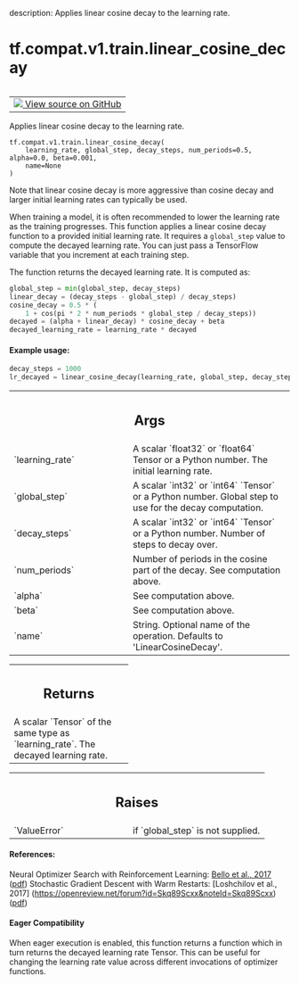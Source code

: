 description: Applies linear cosine decay to the learning rate.

<div itemscope itemtype="http://developers.google.com/ReferenceObject">
<meta itemprop="name" content="tf.compat.v1.train.linear_cosine_decay" />
<meta itemprop="path" content="Stable" />
</div>

# tf.compat.v1.train.linear_cosine_decay

<!-- Insert buttons and diff -->

<table class="tfo-notebook-buttons tfo-api nocontent" align="left">
<td>
  <a target="_blank" href="https://github.com/tensorflow/tensorflow/blob/r2.4/tensorflow/python/keras/optimizer_v2/legacy_learning_rate_decay.py#L597-L679">
    <img src="https://www.tensorflow.org/images/GitHub-Mark-32px.png" />
    View source on GitHub
  </a>
</td>
</table>



Applies linear cosine decay to the learning rate.

<pre class="devsite-click-to-copy prettyprint lang-py tfo-signature-link">
<code>tf.compat.v1.train.linear_cosine_decay(
    learning_rate, global_step, decay_steps, num_periods=0.5, alpha=0.0, beta=0.001,
    name=None
)
</code></pre>



<!-- Placeholder for "Used in" -->

Note that linear cosine decay is more aggressive than cosine decay and
larger initial learning rates can typically be used.

When training a model, it is often recommended to lower the learning rate as
the training progresses.  This function applies a linear cosine decay function
to a provided initial learning rate.  It requires a `global_step` value to
compute the decayed learning rate.  You can just pass a TensorFlow variable
that you increment at each training step.

The function returns the decayed learning rate.  It is computed as:
```python
global_step = min(global_step, decay_steps)
linear_decay = (decay_steps - global_step) / decay_steps)
cosine_decay = 0.5 * (
    1 + cos(pi * 2 * num_periods * global_step / decay_steps))
decayed = (alpha + linear_decay) * cosine_decay + beta
decayed_learning_rate = learning_rate * decayed
```

#### Example usage:


```python
decay_steps = 1000
lr_decayed = linear_cosine_decay(learning_rate, global_step, decay_steps)
```

<!-- Tabular view -->
 <table class="responsive fixed orange">
<colgroup><col width="214px"><col></colgroup>
<tr><th colspan="2"><h2 class="add-link">Args</h2></th></tr>

<tr>
<td>
`learning_rate`
</td>
<td>
A scalar `float32` or `float64` Tensor or a Python number.
The initial learning rate.
</td>
</tr><tr>
<td>
`global_step`
</td>
<td>
A scalar `int32` or `int64` `Tensor` or a Python number. Global
step to use for the decay computation.
</td>
</tr><tr>
<td>
`decay_steps`
</td>
<td>
A scalar `int32` or `int64` `Tensor` or a Python number. Number
of steps to decay over.
</td>
</tr><tr>
<td>
`num_periods`
</td>
<td>
Number of periods in the cosine part of the decay. See
computation above.
</td>
</tr><tr>
<td>
`alpha`
</td>
<td>
See computation above.
</td>
</tr><tr>
<td>
`beta`
</td>
<td>
See computation above.
</td>
</tr><tr>
<td>
`name`
</td>
<td>
String.  Optional name of the operation.  Defaults to
'LinearCosineDecay'.
</td>
</tr>
</table>



<!-- Tabular view -->
 <table class="responsive fixed orange">
<colgroup><col width="214px"><col></colgroup>
<tr><th colspan="2"><h2 class="add-link">Returns</h2></th></tr>
<tr class="alt">
<td colspan="2">
A scalar `Tensor` of the same type as `learning_rate`.  The decayed
learning rate.
</td>
</tr>

</table>



<!-- Tabular view -->
 <table class="responsive fixed orange">
<colgroup><col width="214px"><col></colgroup>
<tr><th colspan="2"><h2 class="add-link">Raises</h2></th></tr>

<tr>
<td>
`ValueError`
</td>
<td>
if `global_step` is not supplied.
</td>
</tr>
</table>



#### References:

Neural Optimizer Search with Reinforcement Learning:
  [Bello et al., 2017](http://proceedings.mlr.press/v70/bello17a.html)
  ([pdf](http://proceedings.mlr.press/v70/bello17a/bello17a.pdf))
Stochastic Gradient Descent with Warm Restarts:
  [Loshchilov et al., 2017]
  (https://openreview.net/forum?id=Skq89Scxx&noteId=Skq89Scxx)
  ([pdf](https://openreview.net/pdf?id=Skq89Scxx))




#### Eager Compatibility
When eager execution is enabled, this function returns a function which in
turn returns the decayed learning rate Tensor. This can be useful for changing
the learning rate value across different invocations of optimizer functions.

